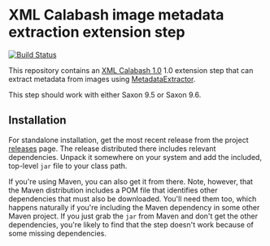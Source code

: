 # XML Calabash image metadata extraction extension step

[![Build Status](https://travis-ci.org/ndw/xmlcalabash1-metadata-extractor.svg?branch=master)](https://travis-ci.org/ndw/xmlcalabash1-metadata-extractor.svg?branch=master)

This repository contains an
[XML Calabash 1.0](http://github.com/ndw/xmlcalabash1) 1.0 extension
step that can extract metadata from images using
[MetadataExtractor](https://drewnoakes.com/code/exif/).

This step should work with either Saxon 9.5 or Saxon 9.6.

## Installation

For standalone installation, get the most recent release from the project
[releases](http://github.com/ndw/xmlcalabash1-metadata-extractor/releases) page.
The release distributed there includes
relevant dependencies. Unpack it somewhere on your system and add the
included, top-level `jar` file to your class path.

If you're using Maven, you can also get it from there. Note, however, that
the Maven distribution includes a POM file that identifies other dependencies
that must also be downloaded. You'll need them too, which happens naturally
if you're including the Maven dependency in some other Maven project.
If you just grab the `jar` from Maven and don't get the other dependencies,
you're likely to find that the step doesn't work because of some missing
dependencies.


